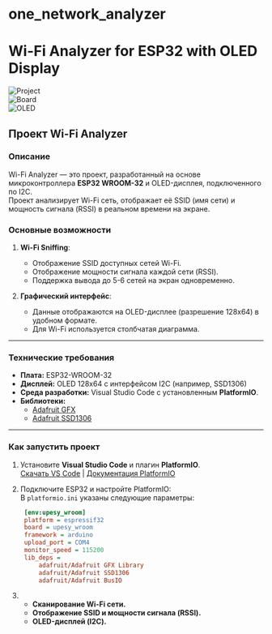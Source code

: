 # one_network_analyzer
# Wi-Fi Analyzer for ESP32 with OLED Display

![Project](https://img.shields.io/badge/platform-PlatformIO-blue)  
![Board](https://img.shields.io/badge/board-ESP32--WROOM32-orange)  
![OLED](https://img.shields.io/badge/display-OLED%20I2C-green)  

## **Проект Wi-Fi Analyzer**

### **Описание**
Wi-Fi Analyzer — это проект, разработанный на основе микроконтроллера **ESP32 WROOM-32** и OLED-дисплея, подключенного по I2C.  
Проект анализирует Wi-Fi сеть, отображает её SSID (имя сети) и мощность сигнала (RSSI) в реальном времени на экране.

### **Основные возможности**
1. **Wi-Fi Sniffing**:
   - Отображение SSID доступных сетей Wi-Fi.
   - Отображение мощности сигнала каждой сети (RSSI).
   - Поддержка вывода до 5-6 сетей на экран одновременно.

2. **Графический интерфейс**:
   - Данные отображаются на OLED-дисплее (разрешение 128x64) в удобном формате.
   - Для Wi-Fi используется столбчатая диаграмма.

---

### **Технические требования**
- **Плата:** ESP32-WROOM-32
- **Дисплей:** OLED 128x64 с интерфейсом I2C (например, SSD1306)
- **Среда разработки:** Visual Studio Code с установленным **PlatformIO**.
- **Библиотеки:**
  - [Adafruit GFX](https://github.com/adafruit/Adafruit-GFX-Library)
  - [Adafruit SSD1306](https://github.com/adafruit/Adafruit_SSD1306)

---

### **Как запустить проект**

1. Установите **Visual Studio Code** и плагин **PlatformIO**.  
   [Скачать VS Code](https://code.visualstudio.com/) | [Документация PlatformIO](https://platformio.org/platformio-ide)

2. Подключите ESP32 и настройте PlatformIO:  
   В `platformio.ini` указаны следующие параметры:
   ```ini
    [env:upesy_wroom]
    platform = espressif32
    board = upesy_wroom
    framework = arduino
    upload_port = COM4
    monitor_speed = 115200
    lib_deps =
        adafruit/Adafruit GFX Library
        adafruit/Adafruit SSD1306
        adafruit/Adafruit BusIO       
   
   
3.  - **Сканирование Wi-Fi сети.**
    - **Отображение SSID и мощности сигнала (RSSI).**
    - **OLED-дисплей (I2C).**

